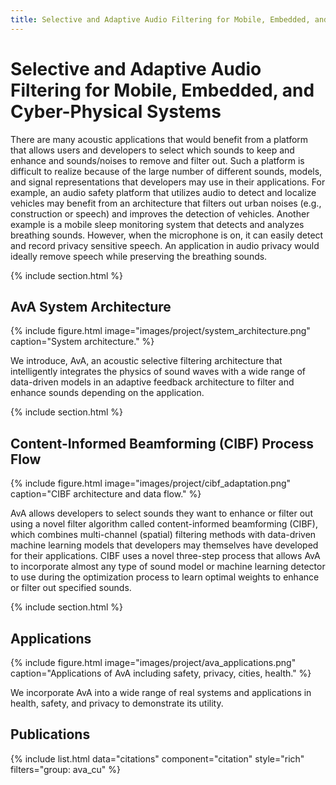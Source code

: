 ```yaml
---
title: Selective and Adaptive Audio Filtering for Mobile, Embedded, and Cyber-Physical Systems
---
```


# Selective and Adaptive Audio Filtering for Mobile, Embedded, and Cyber-Physical Systems

There are many acoustic applications that would benefit from a platform that allows users and developers to select which sounds to keep and enhance and sounds/noises to remove and filter out. Such a platform is difficult to realize because of the large number of different sounds, models, and signal representations that developers may use in their applications. For example, an audio safety platform that utilizes audio to detect and localize vehicles may benefit from an architecture that filters out urban noises (e.g., construction or speech) and improves the detection of vehicles. Another example is a mobile sleep monitoring system that detects and analyzes breathing sounds. However, when the microphone is on, it can easily detect and record privacy sensitive speech. An application in audio privacy would ideally remove speech while preserving the breathing sounds.

{% include section.html %}

## AvA System Architecture

{%
  include figure.html
  image="images/project/system_architecture.png"
  caption="System architecture."
%}

We introduce, AvA, an acoustic selective filtering architecture that intelligently integrates the physics of sound waves with a wide range of data-driven models in an adaptive feedback architecture to filter and enhance sounds depending on the application.

{% include section.html %}

## Content-Informed Beamforming (CIBF) Process Flow

{%
  include figure.html
  image="images/project/cibf_adaptation.png"
  caption="CIBF architecture and data flow."
%}

AvA allows developers to select sounds they want to enhance or filter out using a novel filter algorithm called content-informed beamforming (CIBF), which combines multi-channel (spatial) filtering methods with data-driven machine learning models that developers may themselves have developed for their applications. CIBF uses a novel three-step process that allows AvA to incorporate almost any type of sound model or machine learning detector to use during the optimization process to learn optimal weights to enhance or filter out specified sounds.

{% include section.html %}

## Applications

{%
  include figure.html
  image="images/project/ava_applications.png"
  caption="Applications of AvA including safety, privacy, cities, health."
%}

We incorporate AvA into a wide range of real systems and applications in health, safety, and privacy to demonstrate its utility.

## Publications

{% include list.html data="citations" component="citation" style="rich" filters="group: ava_cu" %}

